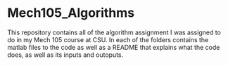# Mech105_Algorithms
This repository contains all of the algorithm assignment I was assigned to do in my Mech 105 course at CSU.
In each of the folders contains the matlab files to the code as well as a README that explains what the code does, as well as its inputs and outoputs.
